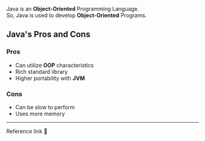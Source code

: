 Java is an **Object-Oriented** Programming Language.    
So, Java is used to develop **Object-Oriented** Programs.    

## Java's Pros and Cons

### Pros
- Can utilize **OOP** characteristics
- Rich standard library
- Higher portability with **JVM**

### Cons
- Can be slow to perform
- Uses more memory
---
Reference link 🙂   
